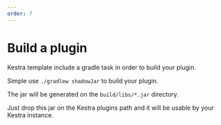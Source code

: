 ```yaml
---
order: 7
---
```

# Build a plugin

Kestra template include a gradle task in order to build your plugin. 

Simple use `./gradlew shadowJar` to build your plugin.

The jar will be generated on the `build/libs/*.jar` directory. 

Just drop this jar on the Kestra plugins path and it will be usable by your Kestra instance.
